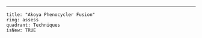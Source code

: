 ---

    title: "Akoya Phenocycler Fusion"
    ring: assess
    quadrant: Techniques
    isNew: TRUE
